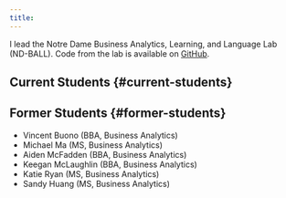 ```yaml
---
title: 
---
```


I lead the Notre Dame Business Analytics, Learning, and Language Lab (ND-BALL).
Code from the lab is available on [GitHub](https://github.com/nd-ball).


## Current Students {#current-students}



## Former Students {#former-students}

-   Vincent Buono (BBA, Business Analytics)
-   Michael Ma (MS, Business Analytics)
-   Aiden McFadden (BBA, Business Analytics)
-   Keegan McLaughlin (BBA, Business Analytics)
-   Katie Ryan (MS, Business Analytics)
-   Sandy Huang (MS, Business Analytics)

